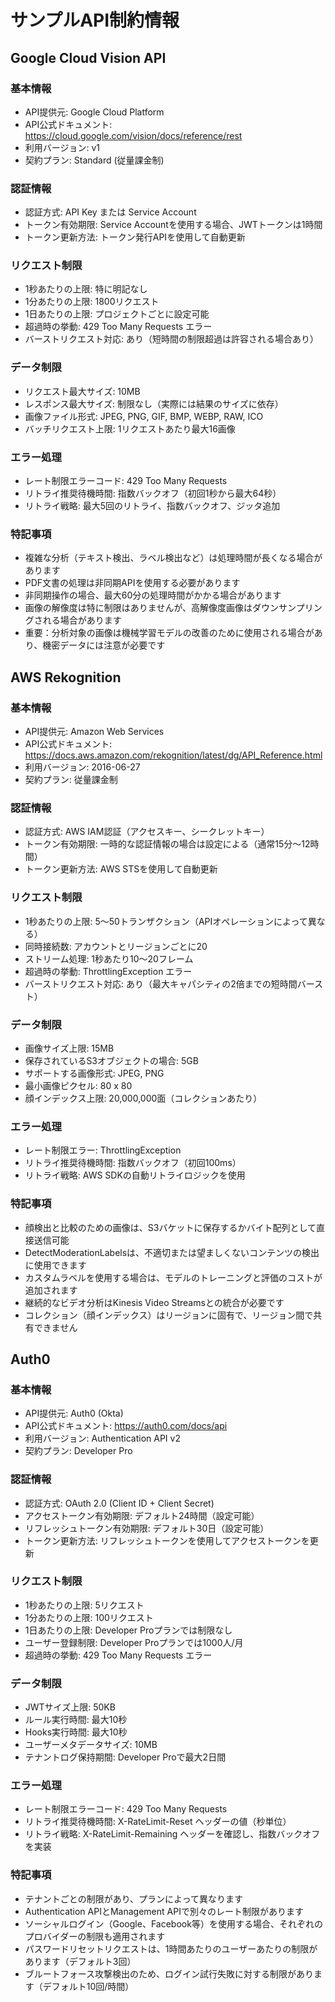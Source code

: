 # サンプルAPI制約情報

## Google Cloud Vision API

### 基本情報
- API提供元: Google Cloud Platform
- API公式ドキュメント: https://cloud.google.com/vision/docs/reference/rest
- 利用バージョン: v1
- 契約プラン: Standard (従量課金制)

### 認証情報
- 認証方式: API Key または Service Account
- トークン有効期限: Service Accountを使用する場合、JWTトークンは1時間
- トークン更新方法: トークン発行APIを使用して自動更新

### リクエスト制限
- 1秒あたりの上限: 特に明記なし
- 1分あたりの上限: 1800リクエスト
- 1日あたりの上限: プロジェクトごとに設定可能
- 超過時の挙動: 429 Too Many Requests エラー
- バーストリクエスト対応: あり（短時間の制限超過は許容される場合あり）

### データ制限
- リクエスト最大サイズ: 10MB
- レスポンス最大サイズ: 制限なし（実際には結果のサイズに依存）
- 画像ファイル形式: JPEG, PNG, GIF, BMP, WEBP, RAW, ICO
- バッチリクエスト上限: 1リクエストあたり最大16画像

### エラー処理
- レート制限エラーコード: 429 Too Many Requests
- リトライ推奨待機時間: 指数バックオフ（初回1秒から最大64秒）
- リトライ戦略: 最大5回のリトライ、指数バックオフ、ジッタ追加

### 特記事項
- 複雑な分析（テキスト検出、ラベル検出など）は処理時間が長くなる場合があります
- PDF文書の処理は非同期APIを使用する必要があります
- 非同期操作の場合、最大60分の処理時間がかかる場合があります
- 画像の解像度は特に制限はありませんが、高解像度画像はダウンサンプリングされる場合があります
- 重要：分析対象の画像は機械学習モデルの改善のために使用される場合があり、機密データには注意が必要です

## AWS Rekognition

### 基本情報
- API提供元: Amazon Web Services
- API公式ドキュメント: https://docs.aws.amazon.com/rekognition/latest/dg/API_Reference.html
- 利用バージョン: 2016-06-27
- 契約プラン: 従量課金制

### 認証情報
- 認証方式: AWS IAM認証（アクセスキー、シークレットキー）
- トークン有効期限: 一時的な認証情報の場合は設定による（通常15分〜12時間）
- トークン更新方法: AWS STSを使用して自動更新

### リクエスト制限
- 1秒あたりの上限: 5〜50トランザクション（APIオペレーションによって異なる）
- 同時接続数: アカウントとリージョンごとに20
- ストリーム処理: 1秒あたり10〜20フレーム
- 超過時の挙動: ThrottlingException エラー
- バーストリクエスト対応: あり（最大キャパシティの2倍までの短時間バースト）

### データ制限
- 画像サイズ上限: 15MB
- 保存されているS3オブジェクトの場合: 5GB
- サポートする画像形式: JPEG, PNG
- 最小画像ピクセル: 80 x 80
- 顔インデックス上限: 20,000,000面（コレクションあたり）

### エラー処理
- レート制限エラー: ThrottlingException
- リトライ推奨待機時間: 指数バックオフ（初回100ms）
- リトライ戦略: AWS SDKの自動リトライロジックを使用

### 特記事項
- 顔検出と比較のための画像は、S3バケットに保存するかバイト配列として直接送信可能
- DetectModerationLabelsは、不適切または望ましくないコンテンツの検出に使用できます
- カスタムラベルを使用する場合は、モデルのトレーニングと評価のコストが追加されます
- 継続的なビデオ分析はKinesis Video Streamsとの統合が必要です
- コレクション（顔インデックス）はリージョンに固有で、リージョン間で共有できません

## Auth0

### 基本情報
- API提供元: Auth0 (Okta)
- API公式ドキュメント: https://auth0.com/docs/api
- 利用バージョン: Authentication API v2
- 契約プラン: Developer Pro

### 認証情報
- 認証方式: OAuth 2.0 (Client ID + Client Secret)
- アクセストークン有効期限: デフォルト24時間（設定可能）
- リフレッシュトークン有効期限: デフォルト30日（設定可能）
- トークン更新方法: リフレッシュトークンを使用してアクセストークンを更新

### リクエスト制限
- 1秒あたりの上限: 5リクエスト
- 1分あたりの上限: 100リクエスト
- 1日あたりの上限: Developer Proプランでは制限なし
- ユーザー登録制限: Developer Proプランでは1000人/月
- 超過時の挙動: 429 Too Many Requests エラー

### データ制限
- JWTサイズ上限: 50KB
- ルール実行時間: 最大10秒
- Hooks実行時間: 最大10秒
- ユーザーメタデータサイズ: 10MB
- テナントログ保持期間: Developer Proで最大2日間

### エラー処理
- レート制限エラーコード: 429 Too Many Requests
- リトライ推奨待機時間: X-RateLimit-Reset ヘッダーの値（秒単位）
- リトライ戦略: X-RateLimit-Remaining ヘッダーを確認し、指数バックオフを実装

### 特記事項
- テナントごとの制限があり、プランによって異なります
- Authentication APIとManagement APIで別々のレート制限があります
- ソーシャルログイン（Google、Facebook等）を使用する場合、それぞれのプロバイダーの制限も適用されます
- パスワードリセットリクエストは、1時間あたりのユーザーあたりの制限があります（デフォルト3回）
- ブルートフォース攻撃検出のため、ログイン試行失敗に対する制限があります（デフォルト10回/時間）
